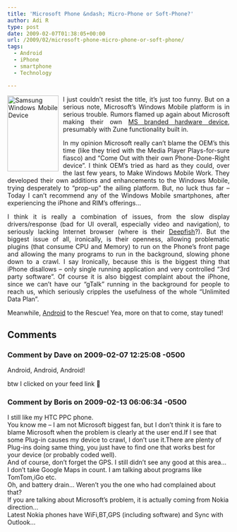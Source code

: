 ```yaml
---
title: 'Microsoft Phone &ndash; Micro-Phone or Soft-Phone?'
author: Adi R
type: post
date: 2009-02-07T01:38:05+00:00
url: /2009/02/microsoft-phone-micro-phone-or-soft-phone/
tags:
  - Android
  - iPhone
  - smartphone
  - Technology

---
```

<p align="justify">
  <img title="Samsung Windows Mobile Device" style="border-right: 0px; border-top: 0px; display: inline; margin: 0px 10px 0px 0px; border-left: 0px; border-bottom: 0px" height="172" alt="Samsung Windows Mobile Device" src="/uploads/2009/02/samsungwindowsmobiledevice.png?resize=116%2C172" width="116" align="left" border="0" data-recalc-dims="1" /> I just couldn’t resist the title, it’s just too funny. But on a serious note, Microsoft’s Windows Mobile platform is in serious trouble. Rumors flamed up again about Microsoft making their own <a href="http://arstechnica.com/microsoft/news/2009/02/rumor-mill-no-microsoft-phone-yes-microsoft-chassis.ars" target="_blank">MS branded hardware device</a>, presumably with Zune functionality built in.
</p>

<p align="justify">
  In my opinion Microsoft really can’t blame the OEM’s this time (like they tried with the Media Player Plays-for-sure fiasco) and “Come Out with their own Phone-Done-Right device”. I think OEM’s tried as hard as they could, over the last few years, to Make Windows Mobile Work. They developed their own additions and enhancements to the Windows Mobile, trying desperately to “prop-up” the ailing platform. But, no luck thus far – Today I can’t recommend any of the Windows Mobile smartphones, after experiencing the iPhone and RIM’s offerings…
</p>

<p align="justify">
  I think it is really a combination of issues, from the slow display drivers/response (bad for UI overall, especially video and navigation), to seriously lacking Internet browser (where is their <a href="http://www.intomobile.com/2007/03/29/microsoft-announces-the-beta-release-of-their-deep-fish-mobile-browser.html" target="_blank">Deepfish</a>?). But the biggest issue of all, ironically, is their openness, allowing problematic plugins (that consume CPU and Memory) to run on the Phone’s front page and allowing the many programs to run in the background, slowing phone down to a crawl. I say Ironically, because this is the biggest thing that iPhone disallows &#8211; only single running application and very controlled “3rd party software”. Of course it is also biggest complaint about the iPhone, since we can’t have our “gTalk” running in the background for people to reach us, which seriously cripples the usefulness of the whole “Unlimited Data Plan”.
</p>

<p align="justify">
  Meanwhile, <a href="http://www.youtube.com/watch?v=rS5o4v97Hqs" target="_blank">Android</a> to the Rescue! Yea, more on that to come, stay tuned!
</p>

## Comments

### Comment by Dave on 2009-02-07 12:25:08 -0500
Android, Android, Android!

btw I clicked on your feed link 🙂

### Comment by Boris on 2009-02-13 06:06:34 -0500
I still like my HTC PPC phone.  
You know me &#8211; I am not Microsoft biggest fan, but I don&#8217;t think it is fare to blame Microsoft when the problem is clearly at the user end.If I see that some Plug-in causes my device to crawl, I don&#8217;t use it.There are plenty of Plug-ins doing same thing, you just have to find one that works best for your device (or probably coded well).  
And of course, don&#8217;t forget the GPS. I still didn&#8217;t see any good at this area&#8230; I don&#8217;t take Google Maps in count. I am talking about programs like TomTom,iGo etc.  
Oh, and battery drain&#8230; Weren&#8217;t you the one who had complained about that?  
If you are talking about Microsoft&#8217;s problem, it is actually coming from Nokia direction&#8230;  
Latest Nokia phones have WiFi,BT,GPS (including software) and Sync with Outlook&#8230;